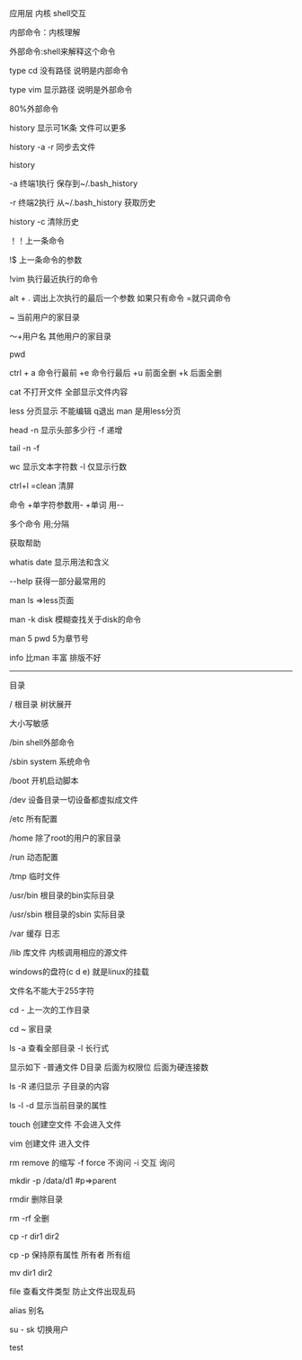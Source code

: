 应用层 内核 shell交互

内部命令：内核理解

外部命令:shell来解释这个命令

type cd  没有路径 说明是内部命令

type vim 显示路径 说明是外部命令

80%外部命令

history 显示可1K条 文件可以更多

history -a -r 同步去文件

history

-a  终端1执行  保存到~/.bash\_history

-r  终端2执行  从~/.bash\_history 获取历史

history -c 清除历史

！！上一条命令

!$ 上一条命令的参数

!vim 执行最近执行的命令

alt + .  调出上次执行的最后一个参数 如果只有命令 =就只调命令

~ 当前用户的家目录

～+用户名 其他用户的家目录

pwd

ctrl + a  命令行最前  +e 命令行最后 +u  前面全删 +k 后面全删

cat 不打开文件  全部显示文件内容

less 分页显示 不能编辑 q退出 man 是用less分页

head -n 显示头部多少行 -f 递增

tail -n -f

wc 显示文本字符数 -l 仅显示行数

ctrl+l =clean 清屏

命令 +单字符参数用-  +单词 用--

多个命令 用;分隔

获取帮助

whatis date  显示用法和含义

--help 获得一部分最常用的

man ls  =&gt;less页面

man -k disk 模糊查找关于disk的命令

man 5 pwd 5为章节号

info 比man 丰富 排版不好

---

目录

/ 根目录 树状展开

大小写敏感

/bin   shell外部命令

/sbin system 系统命令

/boot 开机启动脚本

/dev 设备目录一切设备都虚拟成文件

/etc 所有配置

/home 除了root的用户的家目录

/run 动态配置

/tmp 临时文件

/usr/bin 根目录的bin实际目录

/usr/sbin 根目录的sbin 实际目录

/var 缓存 日志

/lib 库文件 内核调用相应的源文件

windows的盘符\(c d e\) 就是linux的挂载

文件名不能大于255字符

cd - 上一次的工作目录

cd ~ 家目录

ls -a 查看全部目录 -l 长行式

显示如下 -普通文件 D目录 后面为权限位  后面为硬连接数

ls -R 递归显示 子目录的内容

ls -l -d 显示当前目录的属性

touch 创建空文件 不会进入文件

vim 创建文件 进入文件

rm remove 的缩写 -f force 不询问 -i 交互 询问

mkdir -p /data/d1  \#p=&gt;parent

rmdir 删除目录

rm -rf 全删

cp -r dir1 dir2

cp -p  保持原有属性 所有者 所有组

mv dir1 dir2

file 查看文件类型 防止文件出现乱码

alias 别名

su - sk 切换用户



test

